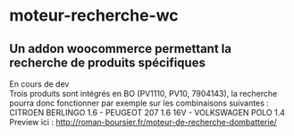# moteur-recherche-wc
Un addon woocommerce permettant la recherche de produits spécifiques <br>
---------------------------------------------------------------------------------------------------
En cours de dev<br>
Trois produits sont intégrés en BO (PV1110, PV10, 7904143), la recherche pourra donc fonctionner par exemple sur les combinaisons suivantes :<br>
CITROEN BERLINGO 1.6 - PEUGEOT 207 1.6 16V - VOLKSWAGEN POLO 1.4<br>
Preview ici : http://roman-boursier.fr/moteur-de-recherche-dombatterie/<br>



